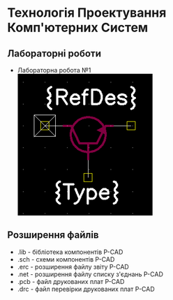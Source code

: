 # Технологія Проектування Комп'ютерних Систем

## Лабораторні роботи

* Лабораторна робота №1
![Sample player](pictures/lab1_NPN.png)

## Розширення файлів 
* .lib - бібліотека компонентів P-CAD
* .sch - схеми компонентів P-CAD
* .erc - розширення файлу звіту P-CAD
* .net - розширення файлу списку з'єднань P-CAD
* .pcb - файл друкованих плат P-CAD
* .drc - файл перевірки друкованих плат P-CAD
